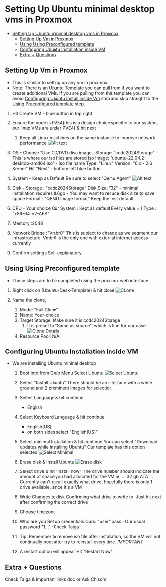# Setting Up Ubuntu minimal desktop vms in Proxmox

- [Setting Up Ubuntu minimal desktop vms in Proxmox](#setting-up-ubuntu-minimal-desktop-vms-in-proxmox)
  - [Setting Up Vm in Proxmox](#setting-up-vm-in-proxmox)
  - [Using Using Preconfigured template](#using-using-preconfigured-template)
  - [Configuring Ubuntu Installation inside VM](#configuring-ubuntu-installation-inside-vm)
  - [Extra + Questions](#extra--questions)

    

## Setting Up Vm in Proxmox
+ This is similar to setting up any vm in proxmox
+ Note: There is an Ubuntu Template you can pull from if you want to create additional VMs. If you are pulling from this template you can avoid [Configuring Ubuntu Install inside Vm](#configuring-ubuntu-installation-inside-vm) step and skip straight to the [Using Preconfigured template](#using-using-preconfigured-template) step.

1. Hit Create VM - blue button in top right
2. Ensure the node is PVE4(this is a design choice specific to our system, our linux VMs are under PVE4) & hit next
   1. Keep all Linux machines on the same instance to improve network performance
![Alt text](Images/Step1-2.png)


3. OS - Choose "Use CD/DVD disc image..
    Storage: "ccdc2024Storage" - This is where our iso files are stored
    Iso Image: "ubuntu-22.04.2-desktop-amd64.iso" - Iso file name
    Type: "Linux"
    Version: "6.x - 2.6 Kernel"
    Hit "Next" - bottom left blue button

4. System - Keep as Default
    Be sure to select "Qemu Agent"
    ![Alt text](Images/SystemVmTab.png)
5. Disk - 
    Storage : "ccdc2024Storage"
    Disk Size: "32" - minimal installation requires 8.6gb - You may want to reduce disk size to save space
    Format : "QEMU image format"
    Keep the rest default
6. CPU - Your choice
    Our System : Kept as default
    Every value  = 1
    Type : "x86-64-v2-AES"

7. Memory 
    :2048

8. Network
    Bridge :"Vmbr0"
    This is subject to change as we segment our infrastructure. Vmbr0 is the only one with external internet access currently

8. Confirm settings
    Self-explanatory

## Using Using Preconfigured template
+ These steps are to be completed using the proxmox web interface
1. Right click on (Ubuntu-Desk-Template) & hit clone
   ![CLone](Images\cloneVm.png)
   
2. Name the clone,
   1. Mode: "Full Clone"
   2. Name: Your-choice
   3. Target Storage: Make sure it is ccdc2024Storage
      1. It is preset to "Same as source", which is fine for our case
    ![Clone Details](Images/cloneDetails.png)
    4. Resource Pool: N/A

## Configuring Ubuntu Installation inside VM
+ We are installing Ubuntu mininal desktop

    1. Boot into from Grub Menu
        Select Ubuntu
        ![Select Ubuntu](Images/CLVp2s1.webp)

    2. Select "Install Ubuntu" 
        There should be an interface with a white ground and 2 prominent images for selection

    3. Select Language & hit continue
        - English

    4. Select Keyboard Language & hit continue
        - English(US) 
        - on both sides select "English(US)"

    5. Select minimal Installation & hit continue
        You can select "Download updates while installing Ubuntu"
            Our template has this option selected
        ![Select Minimal](Images\CLVp2s5.webp)

    6. Erase disk & install Ubuntu
        ![Erase disk](Images\CLVp2s6.webp)
    
    7. Select drive & hit "Install now"
        The drive number should indicate the amount of space you had allocated for the VM ie. ....32 gb ATA ...
        Currently can't recall exactly what drive, hopefully there is only 1 drive available, since it's a VM
    
    8. Write Changes to disk
        Confirming what drive to write to. Just hit next after confirming the correct drive

    9. Choose timezone

    10. Who are you
        Set up credentials
            Ours: "user"
            pass : Our usual password "1..." -Check Taiga

    11. Tip. Remember to remove iso file after installation, so the VM will not continually boot after try to reinstall every time.
        *IMPORTANT*

    12. A restart option will appear 
        Hit "Restart Now"

   

## Extra + Questions

Check Taiga & Important links doc
or Ask Chisom
